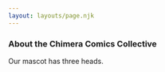 ```yaml
---
layout: layouts/page.njk
---
```


### About the Chimera Comics Collective

Our mascot has three heads.
